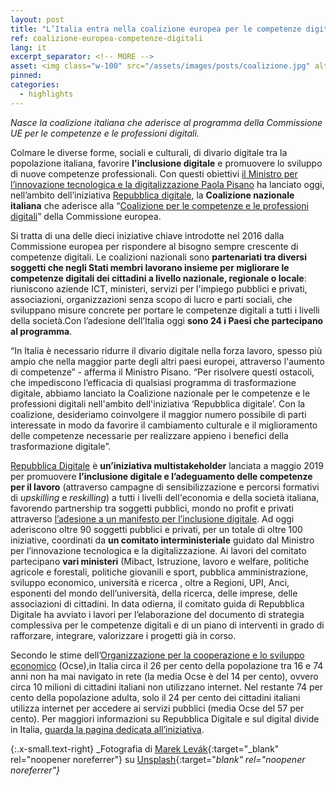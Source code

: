 ```yaml
---
layout: post
title: "L’Italia entra nella coalizione europea per le competenze digitali" 
ref: coalizione-europea-competenze-digitali
lang: it
excerpt_separator: <!-- MORE -->
asset: <img class="w-100" src="/assets/images/posts/coalizione.jpg" alt="Coalizione per l'inclusione digitale"/>
pinned: 
categories:
  - highlights
---
```


_Nasce la coalizione italiana che aderisce al programma della Commissione UE per le competenze e le professioni digitali._

<!-- MORE -->

Colmare le diverse forme, sociali e culturali, di divario digitale tra la popolazione italiana, favorire **l'inclusione digitale** e promuovere lo sviluppo di nuove competenze professionali. Con questi obiettivi [il Ministro per l’innovazione tecnologica e la digitalizzazione Paola Pisano](https://innovazione.gov.it/it/chi-siamo/ministro/) ha lanciato oggi, nell’ambito dell’iniziativa [Repubblica digitale](https://innovazione.gov.it/it/repubblica-digitale/), la **Coalizione nazionale italiana** che aderisce alla “[Coalizione per le competenze e le professioni digitali](https://ec.europa.eu/digital-single-market/en/national-local-coalitions)” della Commissione europea.
 
Si tratta di una delle dieci iniziative chiave introdotte nel 2016 dalla Commissione europea per rispondere al bisogno sempre crescente di competenze digitali. Le coalizioni nazionali sono **partenariati tra diversi soggetti che negli Stati membri lavorano insieme per migliorare le competenze digitali dei cittadini a livello nazionale, regionale o locale**: riuniscono aziende ICT, ministeri, servizi per l'impiego pubblici e privati, associazioni, organizzazioni senza scopo di lucro e parti sociali, che sviluppano misure concrete per portare le competenze digitali a tutti i livelli della società.Con l’adesione dell’Italia oggi **sono 24 i Paesi  che partecipano al programma**.
 
“In Italia è necessario ridurre il divario digitale nella forza lavoro, spesso più ampio che nella maggior parte degli altri paesi europei, attraverso l'aumento di competenze” - afferma il Ministro Pisano. “Per risolvere questi ostacoli, che impediscono l’efficacia di qualsiasi programma di trasformazione digitale, abbiamo lanciato la Coalizione nazionale per le competenze e le professioni digitali nell'ambito dell'iniziativa ‘Repubblica digitale’. Con la coalizione, desideriamo coinvolgere il maggior numero possibile di parti interessate in modo da favorire il cambiamento culturale e il miglioramento delle competenze necessarie per realizzare appieno i benefici della trasformazione digitale”.

[Repubblica Digitale](https://innovazione.gov.it/it/repubblica-digitale/) è **un’iniziativa multistakeholder** lanciata a maggio 2019 per promuovere **l’inclusione digitale e l’adeguamento delle competenze per il lavoro** (attraverso campagne di sensibilizzazione e percorsi formativi di _upskilling_ e _reskilling_) a tutti i livelli dell'economia e della società italiana, favorendo partnership tra soggetti pubblici, mondo no profit e privati attraverso [l’adesione a un manifesto per l’inclusione digitale](https://innovazione.gov.it/it/repubblica-digitale/#manifesto). Ad oggi aderiscono oltre 90 soggetti pubblici e privati, per un totale di oltre 100 iniziative, coordinati da **un comitato interministeriale** guidato dal Ministro per l’innovazione tecnologica e la digitalizzazione. Ai lavori del comitato partecipano **vari ministeri** (Mibact, Istruzione, lavoro e welfare, politiche agricole e forestali, politiche giovanili e sport, pubblica amministrazione, sviluppo economico, università e ricerca , oltre a Regioni, UPI, Anci, esponenti del mondo dell’università, della ricerca, delle imprese, delle associazioni di cittadini. In data odierna, il comitato guida di Repubblica Digitale ha avviato i lavori per l’elaborazione del documento di strategia complessiva per le competenze digitali e di un piano di interventi in grado di rafforzare, integrare, valorizzare i progetti già in corso.  
 
Secondo le stime dell’[Organizzazione per la cooperazione e lo sviluppo economico](http://www.oecd.org/education/oecd-skills-outlook-e11c1c2d-en.htm) (Ocse),in Italia circa il 26 per cento della popolazione tra 16 e 74 anni non ha mai navigato in rete (la media Ocse è del 14 per cento), ovvero circa 10 milioni di cittadini italiani non utilizzano internet. Nel restante 74 per cento della popolazione adulta, solo il 24 per cento dei cittadini italiani utilizza internet per accedere ai servizi pubblici (media Ocse del 57 per cento). Per maggiori informazioni su Repubblica Digitale e sul digital divide in Italia, [guarda la pagina dedicata all’iniziativa](https://innovazione.gov.it/it/repubblica-digitale/).


{:.x-small.text-right}
_Fotografia di [Marek Levák](https://unsplash.com/@designmesk?utm_source=unsplash&utm_medium=referral&utm_content=creditCopyText){:target="_blank" rel="noopener noreferrer"} su [Unsplash](https://unsplash.com/collections/4444228/start-up?utm_source=unsplash&utm_medium=referral&utm_content=creditCopyText){:target="_blank" rel="noopener noreferrer"}_
